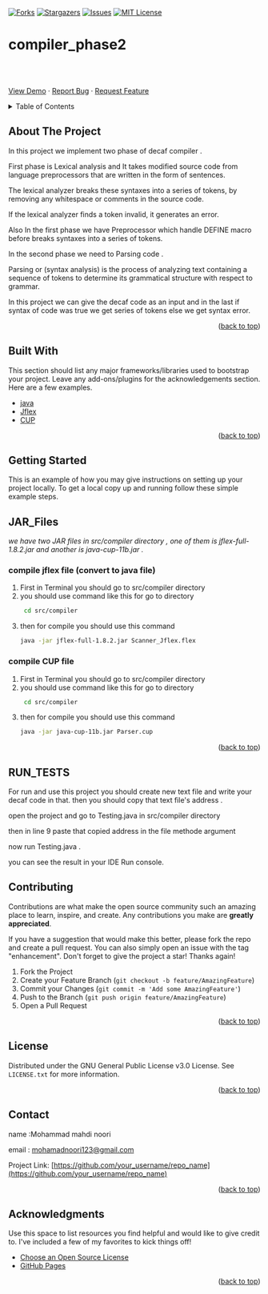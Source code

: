 
<div id="top"></div>
<!--
*** Thanks for checking out the Best-README-Template. If you have a suggestion
*** that would make this better, please fork the repo and create a pull request
*** or simply open an issue with the tag "enhancement".
*** Don't forget to give the project a star!
*** Thanks again! Now go create something AMAZING! :D
-->



<!-- PROJECT SHIELDS -->
<!--
*** I'm using markdown "reference style" links for readability.
*** Reference links are enclosed in brackets [ ] instead of parentheses ( ).
*** See the bottom of this document for the declaration of the reference variables
*** for contributors-url, forks-url, etc. This is an optional, concise syntax you may use.
*** https://www.markdownguide.org/basic-syntax/#reference-style-links
-->

[![Forks][forks-shield]][forks-url]
[![Stargazers][stars-shield]][stars-url]
[![Issues][issues-shield]][issues-url]
[![MIT License][license-shield]][license-url]
# compiler_phase2
<!-- PROJECT LOGO -->
<br />
<div>
  <p>
    <br />
    <a href="https://github.com/mohamadmahdi1234/compiler_phase_two_IE">View Demo</a>
    ·
    <a href="https://github.com/mohamadmahdi1234/compiler_phase_two_IE/issues">Report Bug</a>
    ·
    <a href="https://github.com/mohamadmahdi1234/compiler_phase_two_IE/issues">Request Feature</a>
  </p>
</div>



<!-- TABLE OF CONTENTS -->
<details>
  <summary>Table of Contents</summary>
  <ol>
    <li>
      <a href="#about-the-project">About The Project</a>
      <ul>
        <li><a href="#built-with">Built With</a></li>
      </ul>
    </li>
    <li>
      <a href="#getting-started">Getting Started</a>
      <ul>
        <li><a href="#JAR_Files">Installation</a></li>
      </ul>
    </li>
    <li><a href="#RUN_TESTS">Run Tests</a></li>
    <li><a href="#contributing">Contributing</a></li>
    <li><a href="#license">License</a></li>
    <li><a href="#contact">Contact</a></li>
    <li><a href="#acknowledgments">Acknowledgments</a></li>
  </ol>
</details>



<!-- ABOUT THE PROJECT -->
## About The Project


In this project we implement two phase of decaf compiler .

First phase is Lexical analysis and It takes modified source code from language preprocessors that are written in the form of sentences.

The lexical analyzer breaks these syntaxes into a series of tokens, by removing any whitespace or comments in the source code.

If the lexical analyzer finds a token invalid, it generates an error.

Also In the first phase we have Preprocessor which handle DEFINE macro before breaks  syntaxes into a series of tokens.

In the second phase we need to Parsing code .

Parsing or (syntax analysis) is the process of analyzing text containing a sequence of tokens to determine its grammatical structure with respect to grammar.

In this project we can give the decaf code as an input and in the last if syntax of code was true we get series of tokens else we get syntax error.

<p align="right">(<a href="#top">back to top</a>)</p>



## Built With

This section should list any major frameworks/libraries used to bootstrap your project. Leave any add-ons/plugins for the acknowledgements section. Here are a few examples.

* [java](https://www.java.com/en/)
* [Jflex](https://www.jflex.de)
* [CUP](https://www.cs.princeton.edu/~appel/modern/java/CUP/manual.html)

<p align="right">(<a href="#top">back to top</a>)</p>



<!-- GETTING STARTED -->
## Getting Started

This is an example of how you may give instructions on setting up your project locally.
To get a local copy up and running follow these simple example steps.

## JAR_Files

_we have two JAR files in src/compiler directory , one of them is jflex-full-1.8.2.jar and another is java-cup-11b.jar ._
### compile jflex file (convert to java file)
1. First in Terminal you should go to src/compiler directory
2. you should use command like this for go to directory
   ```sh
    cd src/compiler
   ```
3. then for compile you should use this command
   ```sh
   java -jar jflex-full-1.8.2.jar Scanner_Jflex.flex

   ```
### compile CUP file 


1. First in Terminal you should go to src/compiler directory
2. you should use command like this for go to directory
   ```sh
    cd src/compiler
   ```
3. then for compile you should use this command
   ```sh
   java -jar java-cup-11b.jar Parser.cup

   ```

<p align="right">(<a href="#top">back to top</a>)</p>

## RUN_TESTS
For run and use this project you should create new text file and write your decaf code in that.
then you should copy that text file's address .

open the project and go to Testing.java in src/compiler directory

then in line 9 paste that copied address in the file methode argument

now run Testing.java .

you can see the result in your IDE Run console.

<!-- CONTRIBUTING -->
## Contributing

Contributions are what make the open source community such an amazing place to learn, inspire, and create. Any contributions you make are **greatly appreciated**.

If you have a suggestion that would make this better, please fork the repo and create a pull request. You can also simply open an issue with the tag "enhancement".
Don't forget to give the project a star! Thanks again!

1. Fork the Project
2. Create your Feature Branch (`git checkout -b feature/AmazingFeature`)
3. Commit your Changes (`git commit -m 'Add some AmazingFeature'`)
4. Push to the Branch (`git push origin feature/AmazingFeature`)
5. Open a Pull Request

<p align="right">(<a href="#top">back to top</a>)</p>



<!-- LICENSE -->
## License

Distributed under the GNU General Public License v3.0 License. See `LICENSE.txt` for more information.

<p align="right">(<a href="#top">back to top</a>)</p>



<!-- CONTACT -->
## Contact

name :Mohammad mahdi noori 

email : <mohamadnoori123@gmail.com>

Project Link: [https://github.com/your_username/repo_name](https://github.com/your_username/repo_name)

<p align="right">(<a href="#top">back to top</a>)</p>



<!-- ACKNOWLEDGMENTS -->
## Acknowledgments

Use this space to list resources you find helpful and would like to give credit to. I've included a few of my favorites to kick things off!

* [Choose an Open Source License](https://choosealicense.com)
* [GitHub Pages](https://pages.github.com)

<p align="right">(<a href="#top">back to top</a>)</p>



<!-- MARKDOWN LINKS & IMAGES -->
<!-- https://www.markdownguide.org/basic-syntax/#reference-style-links -->
[contributors-shield]: https://img.shields.io/github/contributors/mohamadmahdi1234/compiler_phase_two_IE.svg?style=for-the-badge
[contributors-url]: https://github.com/mohamadmahdi1234/compiler_phase_two_IE/graphs/contributors
[forks-shield]: https://img.shields.io/github/forks/mohamadmahdi1234/compiler_phase_two_IE.svg?style=for-the-badge
[forks-url]: https://github.com/mohamadmahdi1234/compiler_phase_two_IE/network/members
[stars-shield]: https://img.shields.io/github/stars/mohamadmahdi1234/compiler_phase_two_IE.svg?style=for-the-badge
[stars-url]: https://github.com/mohamadmahdi1234/compiler_phase_two_IE/stargazers
[issues-shield]: https://img.shields.io/github/issues/mohamadmahdi1234/compiler_phase_two_IE.svg?style=for-the-badge
[issues-url]: https://github.com/mohamadmahdi1234/compiler_phase_two_IE/issues
[license-shield]: https://img.shields.io/github/license/mohamadmahdi1234/compiler_phase_two_IE.svg?style=for-the-badge
[license-url]: https://github.com/mohamadmahdi1234/compiler_phase_two_IE/blob/master/LICENSE.txt
